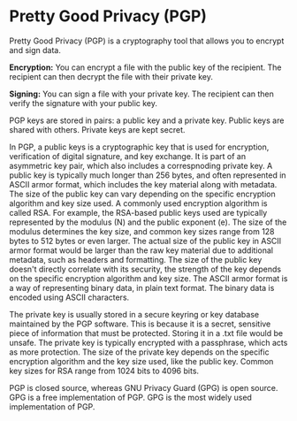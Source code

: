 # Pretty Good Privacy (PGP)

Pretty Good Privacy (PGP) is a cryptography tool that allows you to encrypt and sign data.

**Encryption:** You can encrypt a file with the public key of the recipient. The recipient can then decrypt the file with their private key.

**Signing:** You can sign a file with your private key. The recipient can then verify the signature with your public key.

PGP keys are stored in pairs: a public key and a private key. Public keys are shared with others. Private keys are kept secret.

In PGP, a public keys is a cryptographic key that is used for encryption, verification of digital signature, and key exchange. It is part of an asymmetric key pair, which also includes a correspnoding private key. A public key is typically much longer than 256 bytes, and often represented in ASCII armor format, which includes the key material along with metadata. The size of the public key can vary depending on the specific encryption algorithm and key size used. A commonly used encryption algorithm is called RSA. For example, the RSA-based public keys used are typically represented by the modulus (N) and the public exponent (e). The size of the modulus determines the key size, and common key sizes range from 128 bytes to 512 bytes or even larger. The actual size of the public key in ASCII armor format would be larger than the raw key material due to additional metadata, such as headers and formatting. The size of the public key doesn't directly correlate with its security, the strength of the key depends on the specific encryption algorithm and key size. The ASCII armor format is a way of representing binary data, in plain text format. The binary data is encoded using ASCII characters.

The private key is usually stored in a secure keyring or key database maintained by the PGP software. This is because it is a secret, sensitive piece of information that must be protected. Storing it in a .txt file would be unsafe. The private key is typically encrypted with a passphrase, which acts as more protection. The size of the private key depends on the specific encryption algorithm and the key size used, like the public key. Common key sizes for RSA range from 1024 bits to 4096 bits.

PGP is closed source, whereas GNU Privacy Guard (GPG) is open source. GPG is a free implementation of PGP. GPG is the most widely used implementation of PGP.
